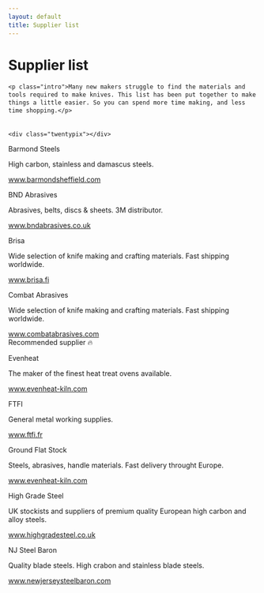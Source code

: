 ```yaml
---
layout: default
title: Supplier list
---
```


<div class="post">
	<h1 class="pageTitle">Supplier list</h1>

	<p class="intro">Many new makers struggle to find the materials and tools required to make knives. This list has been put together to make things a little easier. So you can spend more time making, and less time shopping.</p>
	

	<div class="twentypix"></div>

  


</div>



<div class="card UK">
  <div class="card-body">
    <p class="supplier_name">Barmond Steels <img src="/assets/img/blank.gif" class="flag flag-gb" alt="U.K" /></p> 
 <p class="supplier_info">High carbon, stainless and damascus steels.</p>
    <a href="http://www.barmondsheffield.com/online-shop/" class="button">www.barmondsheffield.com</a>
  </div>
</div>
<div class="twentypix"></div>



<div class="card UK">
  <div class="card-body">
    <p class="supplier_name">BND Abrasives <img src="/assets/img/blank.gif" class="flag flag-gb" alt="U.K" /></p> 
 <p class="supplier_info">Abrasives, belts, discs & sheets. 3M distributor.</p>
    <a href="http://www.bndabrasives.co.uk" class="button">www.bndabrasives.co.uk</a>
  </div>
</div>
<div class="twentypix"></div>


<div class="card">
  <div class="card-body">
    <p class="supplier_name">Brisa <img src="/assets/img/blank.gif" class="flag flag-fi" alt="finland" /></p> 
 <p class="supplier_info">Wide selection of knife making and crafting materials. Fast shipping worldwide.</p>
    <a href="https://brisa.fi" class="button">www.brisa.fi</a>
  </div>
</div>
<div class="twentypix"></div>


<div class="card US">
  <div class="card-body">
    <p class="supplier_name">Combat Abrasives <img src="/assets/img/blank.gif" class="flag flag-us" alt="U.S" /></p> 
 <p class="supplier_info">Wide selection of knife making and crafting materials. Fast shipping worldwide.</p>
    <a href="https://www.combatabrasives.com" class="button">www.combatabrasives.com</a>
  </div>
</div>
<div class="twentypix"></div>




<div class="card">
<div class="card-header">
    Recommended supplier 🔥
  </div>
  <div class="card-body">
    <p class="supplier_name">Evenheat <img src="/assets/img/blank.gif" class="flag flag-us" alt="U.S" /></p> 
 <p class="supplier_info">The maker of the finest heat treat ovens available.</p>
    <a href="https://www.evenheat-kiln.com" class="button">www.evenheat-kiln.com</a>
  </div>
</div>
<div class="twentypix"></div>


<div class="card">
  <div class="card-body">
    <p class="supplier_name">FTFI <img src="/assets/img/blank.gif" class="flag flag-fr" alt="france" /></p> 
 <p class="supplier_info">General metal working supplies.</p>
    <a href="http://www.ftfi.fr" class="button">www.ftfi.fr</a>
  </div>
</div>
<div class="twentypix"></div>

<div class="card">
  
  <div class="card-body">
    <p class="supplier_name">Ground Flat Stock <img src="/assets/img/blank.gif" class="flag flag-gb" alt="U.K" /></p> 
 <p class="supplier_info">Steels, abrasives, handle materials. Fast delivery throught Europe.</p>
    <a href="https://www.evenheat-kiln.com" class="button">www.evenheat-kiln.com</a>
  </div>
</div>
<div class="twentypix"></div>


<div class="card">
<div class="card-body">
    <p class="supplier_name">High Grade Steel <img src="/assets/img/blank.gif" class="flag flag-gb" alt="U.K" /></p> 
 <p class="supplier_info">UK stockists and suppliers of premium quality European high carbon and alloy steels.</p>
    <a href="https://www.highgradesteel.co.uk" class="button">www.highgradesteel.co.uk</a>
  </div>
</div>
<div class="twentypix"></div>



<div class="card">
  <div class="card-body">
    <p class="supplier_name">NJ Steel Baron <img src="/assets/img/blank.gif" class="flag flag-us" alt="U.S" /></p> 
 <p class="supplier_info">Quality blade steels. High crabon and stainless blade steels.</p>
    <a href="http://newjerseysteelbaron.com" class="button">www.newjerseysteelbaron.com</a>
  </div>
</div>
<div class="twentypix"></div>



